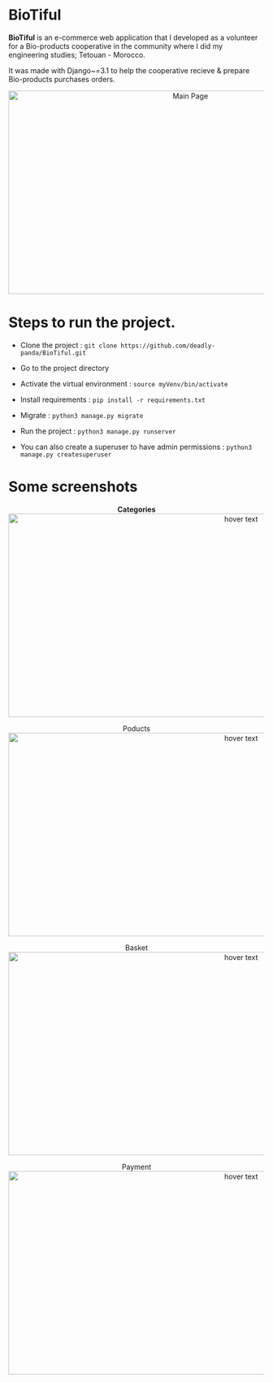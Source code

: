 # BioTiful
**BioTiful** is an e-commerce web application that I developed as a volunteer for a Bio-products cooperative in the community where I did my engineering studies; Tetouan - Morocco.

It was made with Django~=3.1 to help the cooperative recieve & prepare Bio-products purchases orders.

<p align="center">
  <img src="https://i.imgur.com/AmCXnAd.png" height="400" width="700" title="Main Page">
</p>


# Steps to run  the project.
- Clone the project : ``` git clone https://github.com/deadly-panda/BioTiful.git ```
- Go to the project directory
- Activate the virtual environment : ``` source myVenv/bin/activate ```
- Install requirements : ``` pip install -r requirements.txt ```
- Migrate : ``` python3 manage.py migrate ```
- Run the project : ``` python3 manage.py runserver ```

- You can also create a superuser to have admin permissions : ``` python3 manage.py createsuperuser ```

# Some screenshots

<p align="center">
  <label style="font-weight: bold;">Categories</label>
  <img src="https://i.imgur.com/AkNcGkp.png" height="400" width="900" title="hover text">
</p>


<p align="center">
  <label font-weight: bold;>Poducts</label>
  <img src="https://i.imgur.com/8ryOlCD.png" height="400" width="900" title="hover text">
</p>


<p align="center">
  <label font-weight: bold;>Basket</label>
  <img src="https://i.imgur.com/lMDnC4f.png" height="400" width="900" title="hover text">
</p>


<p align="center">
  <label font-weight: bold;>Payment</label>
  <img src="https://i.imgur.com/2YIOU44.png" height="400" width="900" title="hover text">
</p>
